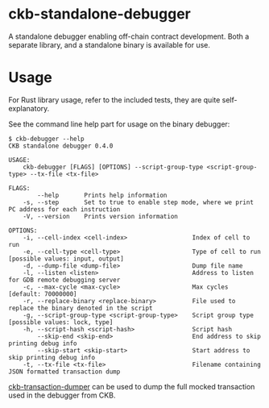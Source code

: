 # ckb-standalone-debugger
A standalone debugger enabling off-chain contract development. Both a separate library, and a standalone binary is available for use.

# Usage

For Rust library usage, refer to the included tests, they are quite self-explanatory.

See the command line help part for usage on the binary debugger:

```
$ ckb-debugger --help
CKB standalone debugger 0.4.0

USAGE:
    ckb-debugger [FLAGS] [OPTIONS] --script-group-type <script-group-type> --tx-file <tx-file>

FLAGS:
        --help       Prints help information
    -s, --step       Set to true to enable step mode, where we print PC address for each instruction
    -V, --version    Prints version information

OPTIONS:
    -i, --cell-index <cell-index>                  Index of cell to run
    -e, --cell-type <cell-type>                    Type of cell to run [possible values: input, output]
    -d, --dump-file <dump-file>                    Dump file name
    -l, --listen <listen>                          Address to listen for GDB remote debugging server
    -c, --max-cycle <max-cycle>                    Max cycles [default: 70000000]
    -r, --replace-binary <replace-binary>          File used to replace the binary denoted in the script
    -g, --script-group-type <script-group-type>    Script group type [possible values: lock, type]
    -h, --script-hash <script-hash>                Script hash
        --skip-end <skip-end>                      End address to skip printing debug info
        --skip-start <skip-start>                  Start address to skip printing debug info
    -t, --tx-file <tx-file>                        Filename containing JSON formatted transaction dump
```

[ckb-transaction-dumper](https://github.com/xxuejie/ckb-transaction-dumper) can be used to dump the full mocked transaction used in the debugger from CKB.
